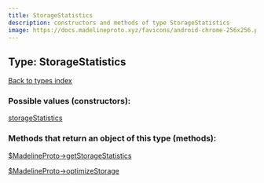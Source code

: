 ```yaml
---
title: StorageStatistics
description: constructors and methods of type StorageStatistics
image: https://docs.madelineproto.xyz/favicons/android-chrome-256x256.png
---
```

## Type: StorageStatistics  
[Back to types index](index.md)



### Possible values (constructors):

[storageStatistics](../constructors/storageStatistics.md)  



### Methods that return an object of this type (methods):

[$MadelineProto->getStorageStatistics](../methods/getStorageStatistics.md)  

[$MadelineProto->optimizeStorage](../methods/optimizeStorage.md)  



